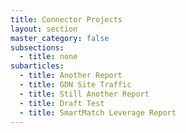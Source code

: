 ```yaml
---
title: Connector Projects
layout: section
master_category: false
subsections:
  - title: none
subarticles:
  - title: Another Report
  - title: GDN Site Traffic
  - title: Still Another Report
  - title: Draft Test
  - title: SmartMatch Leverage Report
---
```

